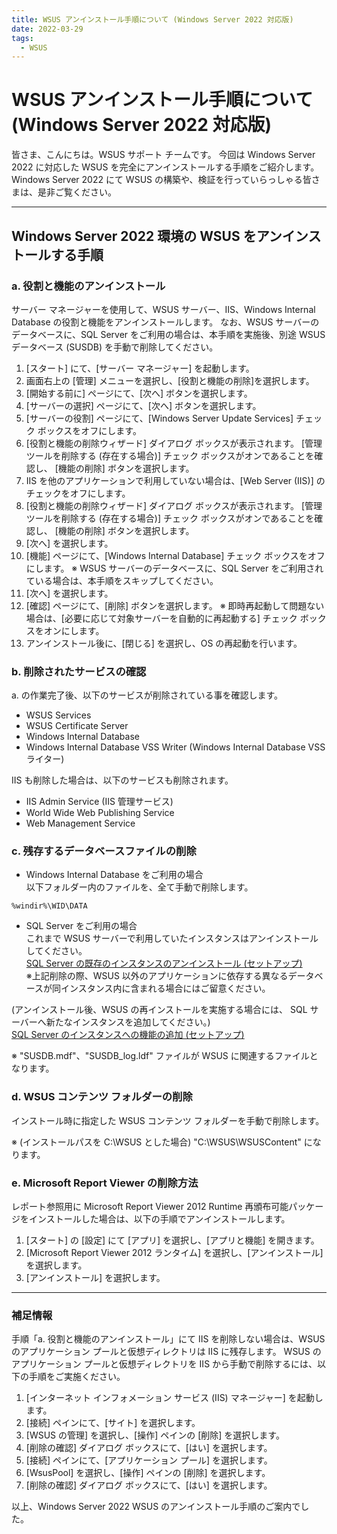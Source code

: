 ```yaml
---
title: WSUS アンインストール手順について (Windows Server 2022 対応版)
date: 2022-03-29
tags:
  - WSUS
---
```


# WSUS アンインストール手順について (Windows Server 2022 対応版)

皆さま、こんにちは。WSUS サポート チームです。
今回は Windows Server 2022 に対応した WSUS を完全にアンインストールする手順をご紹介します。Windows Server 2022 にて WSUS の構築や、検証を行っていらっしゃる皆さまは、是非ご覧ください。

---

## Windows Server 2022 環境の WSUS をアンインストールする手順

### a. 役割と機能のアンインストール

サーバー マネージャーを使用して、WSUS サーバー、IIS、Windows Internal Database の役割と機能をアンインストールします。
なお、WSUS サーバーのデータベースに、SQL Server をご利用の場合は、本手順を実施後、別途 WSUS データベース (SUSDB) を手動で削除してください。

1. [スタート] にて、[サーバー マネージャー] を起動します。
2. 画面右上の [管理] メニューを選択し、[役割と機能の削除]を選択します。
3. [開始する前に] ページにて、[次へ] ボタンを選択します。
4. [サーバーの選択] ページにて、[次へ] ボタンを選択します。
5. [サーバーの役割] ページにて、[Windows Server Update Services] チェック ボックスをオフにします。
6. [役割と機能の削除ウィザード] ダイアログ ボックスが表示されます。
   [管理ツールを削除する (存在する場合)] チェック ボックスがオンであることを確認し、 [機能の削除] ボタンを選択します。
7. IIS を他のアプリケーションで利用していない場合は、[Web Server (IIS)] のチェックをオフにします。
8. [役割と機能の削除ウィザード] ダイアログ ボックスが表示されます。
   [管理ツールを削除する (存在する場合)] チェック ボックスがオンであることを確認し、 [機能の削除] ボタンを選択します。
9. [次へ] を選択します。
10. [機能] ページにて、[Windows Internal Database] チェック ボックスをオフにします。
    ※ WSUS サーバーのデータベースに、SQL Server をご利用されている場合は、本手順をスキップしてください。
11. [次へ] を選択します。
12. [確認] ページにて、[削除] ボタンを選択します。
    ※ 即時再起動して問題ない場合は、[必要に応じて対象サーバーを自動的に再起動する] チェック ボックスをオンにします。
13. アンインストール後に、[閉じる] を選択し、OS の再起動を行います。

### b. 削除されたサービスの確認

a. の作業完了後、以下のサービスが削除されている事を確認します。

- WSUS Services
- WSUS Certificate Server
- Windows Internal Database
- Windows Internal Database VSS Writer (Windows Internal Database VSS ライター)

IIS も削除した場合は、以下のサービスも削除されます。

- IIS Admin Service (IIS 管理サービス)
- World Wide Web Publishing Service
- Web Management Service

### c. 残存するデータベースファイルの削除  

- Windows Internal Database をご利用の場合  
以下フォルダー内のファイルを、全て手動で削除します。

```
%windir%\WID\DATA
``` 

 - SQL Server をご利用の場合  
これまで WSUS サーバーで利用していたインスタンスはアンインストールしてください。  
[SQL Server の既存のインスタンスのアンインストール (セットアップ)](https://docs.microsoft.com/ja-jp/sql/sql-server/install/uninstall-an-existing-instance-of-sql-server-setup?view=sql-server-ver15&tabs=Windows10)  
※上記削除の際、WSUS 以外のアプリケーションに依存する異なるデータベースが同インスタンス内に含まれる場合にはご留意ください。    

(アンインストール後、WSUS の再インストールを実施する場合には、 SQL サーバーへ新たなインスタンスを追加してください。)   
[SQL Server のインスタンスへの機能の追加 (セットアップ)](https://docs.microsoft.com/ja-jp/sql/database-engine/install-windows/add-features-to-an-instance-of-sql-server-setup?view=sql-server-ver15)  


※ "SUSDB.mdf"、"SUSDB_log.ldf" ファイルが WSUS に関連するファイルとなります。 

### d. WSUS コンテンツ フォルダーの削除

インストール時に指定した WSUS コンテンツ フォルダーを手動で削除します。

※ (インストールパスを C:\WSUS とした場合) "C:\WSUS\WSUSContent" になります。

### e. Microsoft Report Viewer の削除方法

レポート参照用に Microsoft Report Viewer 2012 Runtime 再頒布可能パッケージをインストールした場合は、以下の手順でアンインストールします。

1. [スタート] の [設定] にて [アプリ] を選択し、[アプリと機能] を開きます。
2. [Microsoft Report Viewer 2012 ランタイム] を選択し、[アンインストール] を選択します。
3. [アンインストール] を選択します。

---

### 補足情報

手順「a. 役割と機能のアンインストール」にて IIS を削除しない場合は、WSUS のアプリケーション プールと仮想ディレクトリは IIS に残存します。
WSUS のアプリケーション プールと仮想ディレクトリを IIS から手動で削除するには、以下の手順をご実施ください。

1. [インターネット インフォメーション サービス (IIS) マネージャー] を起動します。
2. [接続] ペインにて、[サイト] を選択します。
3. [WSUS の管理] を選択し、[操作] ペインの [削除] を選択します。
4. [削除の確認] ダイアログ ボックスにて、[はい] を選択します。
5. [接続] ペインにて、[アプリケーション プール] を選択します。
6. [WsusPool] を選択し、[操作] ペインの [削除] を選択します。
7. [削除の確認] ダイアログ ボックスにて、[はい] を選択します。  


以上、Windows Server 2022 WSUS のアンインストール手順のご案内でした。
